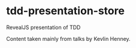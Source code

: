 # tdd-presentation-store

RevealJS presentation of TDD

Content taken mainly from talks by Kevlin Henney.
